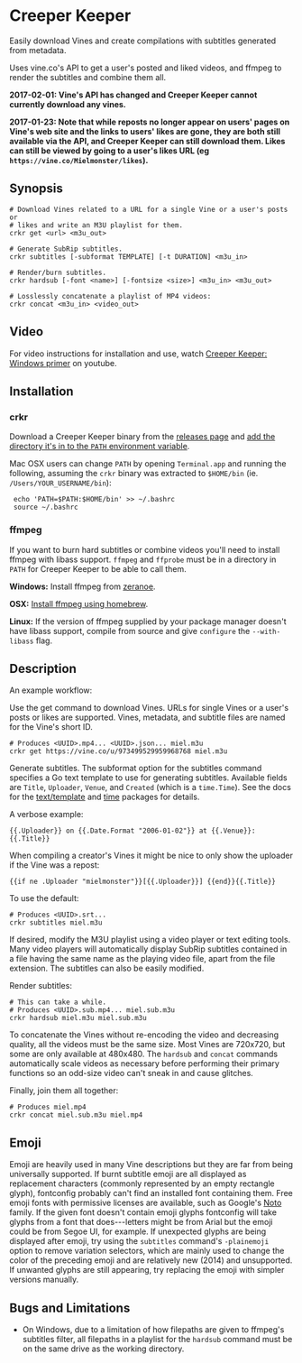 # Creeper Keeper

Easily download Vines and create compilations with subtitles generated from metadata.

Uses vine.co's API to get a user's posted and liked videos, and ffmpeg to render the subtitles and combine them all.

**2017-02-01: Vine's API has changed and Creeper Keeper cannot currently download any vines.**

**2017-01-23: Note that while reposts no longer appear on users' pages on Vine's web site and the links to users' likes are gone, they are both still available via the API, and Creeper Keeper can still download them. Likes can still be viewed by going to a user's likes URL (eg `https://vine.co/Mielmonster/likes`).**

## Synopsis

    # Download Vines related to a URL for a single Vine or a user's posts or
    # likes and write an M3U playlist for them.
    crkr get <url> <m3u_out>

    # Generate SubRip subtitles.
    crkr subtitles [-subformat TEMPLATE] [-t DURATION] <m3u_in>

    # Render/burn subtitles.
    crkr hardsub [-font <name>] [-fontsize <size>] <m3u_in> <m3u_out>

    # Losslessly concatenate a playlist of MP4 videos:
    crkr concat <m3u_in> <video_out>

## Video

For video instructions for installation and use, watch [Creeper Keeper: Windows primer](https://www.youtube.com/watch?v=E8PizK-HQYw) on youtube.

## Installation

### crkr

Download a Creeper Keeper binary from the [releases page](https://github.com/torbiak/creeperkeeper/releases) and [add the directory it's in to the `PATH` environment variable](https://www.java.com/en/download/help/path.xml).

Mac OSX users can change `PATH` by opening `Terminal.app` and running the following, assuming the `crkr` binary was extracted to `$HOME/bin` (ie. `/Users/YOUR_USERNAME/bin`):

     echo 'PATH=$PATH:$HOME/bin' >> ~/.bashrc
     source ~/.bashrc

### ffmpeg

If you want to burn hard subtitles or combine videos you'll need to install ffmpeg with libass support. `ffmpeg` and `ffprobe` must be in a directory in `PATH` for Creeper Keeper to be able to call them.

**Windows:** Install ffmpeg from [zeranoe](https://ffmpeg.org/download.html#build-windows).

**OSX:** [Install ffmpeg using homebrew](https://trac.ffmpeg.org/wiki/CompilationGuide/MacOSX#ffmpegthroughHomebrew).

**Linux:** If the version of ffmpeg supplied by your package manager doesn't have libass support, compile from source and give `configure` the `--with-libass` flag.

## Description

An example workflow:

Use the get command to download Vines. URLs for single Vines or a user's posts or likes are supported. Vines, metadata, and subtitle files are named for the Vine's short ID.

    # Produces <UUID>.mp4... <UUID>.json... miel.m3u
    crkr get https://vine.co/u/973499529959968768 miel.m3u

Generate subtitles. The subformat option for the subtitles command specifies a Go text template to use for generating subtitles. Available fields are `Title`, `Uploader`, `Venue`, and `Created` (which is a `time.Time`). See the docs for the [text/template](https://golang.org/pkg/text/template/) and [time](https://golang.org/pkg/time/) packages for details.

A verbose example:

    {{.Uploader}} on {{.Date.Format "2006-01-02"}} at {{.Venue}}: {{.Title}}

When compiling a creator's Vines it might be nice to only show the uploader if the Vine was a repost:

    {{if ne .Uploader "mielmonster"}}[{{.Uploader}}] {{end}}{{.Title}}

To use the default:

    # Produces <UUID>.srt...
    crkr subtitles miel.m3u

If desired, modify the M3U playlist using a video player or text editing tools. Many video players will automatically display SubRip subtitles contained in a file having the same name as the playing video file, apart from the file extension. The subtitles can also be easily modified.

Render subtitles:

    # This can take a while.
    # Produces <UUID>.sub.mp4... miel.sub.m3u
    crkr hardsub miel.m3u miel.sub.m3u

To concatenate the Vines without re-encoding the video and decreasing quality, all the videos must be the same size. Most Vines are 720x720, but some are only available at 480x480. The `hardsub` and `concat` commands automatically scale videos as necessary before performing their primary functions so an odd-size video can't sneak in and cause glitches.

Finally, join them all together:

    # Produces miel.mp4
    crkr concat miel.sub.m3u miel.mp4

## Emoji

Emoji are heavily used in many Vine descriptions but they are far from being universally supported. If burnt subtitle emoji are all displayed as replacement characters (commonly represented by an empty rectangle glyph), fontconfig probably can't find an installed font containing them. Free emoji fonts with permissive licenses are available, such as Google's [Noto](https://www.google.com/get/noto/) family. If the given font doesn't contain emoji glyphs fontconfig will take glyphs from a font that does---letters might be from Arial but the emoji could be from Segoe UI, for example. If unexpected glyphs are being displayed after emoji, try using the `subtitles` command's `-plainemoji` option to remove variation selectors, which are mainly used to change the color of the preceding emoji and are relatively new (2014) and unsupported. If unwanted glyphs are still appearing, try replacing the emoji with simpler versions manually.

## Bugs and Limitations

* On Windows, due to a limitation of how filepaths are given to ffmpeg's subtitles filter, all filepaths in a playlist for the `hardsub` command must be on the same drive as the working directory.
